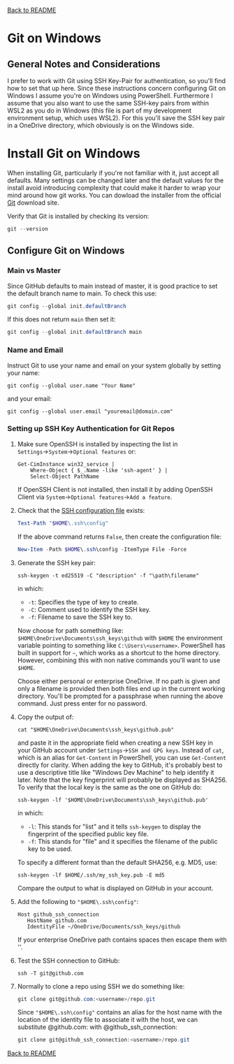 <a href="../README.md">Back to README</a>

# Git on Windows

## General Notes and Considerations

I prefer to work with Git using SSH Key-Pair for authentication, so you'll find how to set that up here. Since these instructions concern configuring Git on Windows I assume you're on Windows using PowerShell. Furthermore I assume that you also want to use the same SSH-key pairs from within WSL2 as you do in Windows (this file is part of my development environment setup, which uses WSL2). For this you'll save the SSH key pair in a OneDrive directory, which obviously is on the Windows side.

# Install Git on Windows

When installing Git, particularly if you're not familiar with it, just accept all defaults. Many settings can be changed later and the default values for the install avoid introducing complexity that could make it harder to wrap your mind around how git works. You can dowload the installer from the official [Git](https://git-scm.com/downloads) download site.

Verify that Git is installed by checking its version:

```powershell
git --version
```

## Configure Git on Windows

### Main vs Master

Since GitHub defaults to main instead of master, it is good practice to set the default branch name to main. To check this use:

```powershell
git config --global init.defaultBranch
```

If this does not return `main` then set it:

```powershell
git config --global init.defaultBranch main
```

### Name and Email

Instruct Git to use your name and email on your system globally by setting your name:

```shell
git config --global user.name "Your Name"
```

and your email:
   
```shell
git config --global user.email "youremail@domain.com"
```
   
### Setting up SSH Key Authentication for Git Repos

1. Make sure OpenSSH is installed by inspecting the list in `Settings`→`System`→`Optional features` or:
	
	```shell
	Get-CimInstance win32_service |
	    Where-Object { $_.Name -like 'ssh-agent' } |
	    Select-Object PathName
	```

    If OpenSSH Client is not installed, then install it by adding OpenSSH Client via `System`→`Optional features`→`Add a feature`. 

2. Check that the [SSH configuration file](
    https://superuser.com/questions/1537763/location-of-openssh-configuration-file-on-windows
    ) exists:

    ```powershell
    Test-Path "$HOME\.ssh\config"
    ```

    If the above command returns `False`, then create the configuration file:
    
    ```powershell
    New-Item -Path $HOME\.ssh\config -ItemType File -Force
    ```

3. Generate the SSH key pair:
	
	```shell
	ssh-keygen -t ed25519 -C "description" -f "\path\filename"
	```

	in which:
	 
	- `-t`: Specifies the type of key to create.
	- `-C`: Comment used to identify the SSH key.
	- `-f`: Filename to save the SSH key to.
	
	Now choose for path something like: `$HOME\OneDrive\Documents\ssh_keys\github` with `$HOME` the environment variable pointing to something like `C:\Users\<username>`. PowerShell has built in support for `~`, which works as a shortcut to the home directory. However, combining this with non native commands you'll want to use `$HOME`.
	
    Choose either personal or enterprise OneDrive. If no path is given and only a filename is provided then both files end up in the current working directory. You'll be prompted for a passphrase when running the above command. Just press enter for no password.

4. Copy the output of:
   
	```shell
    cat "$HOME\OneDrive\Documents\ssh_keys\github.pub"
	```

	and paste it in the appropriate field when creating a new SSH key in your GitHub account under `Settings`→`SSH and GPG keys`. Instead of `cat`, which is an alias for `Get-Content` in PowerShell, you can use `Get-Content` directly for clarity. When adding the key to GitHub, it's probably best to use a descriptive title like "Windows Dev Machine" to help identify it later. Note that the key fingerprint will probably be displayed as SHA256. To verify that the local key is the same as the one on GitHub do:
	
	```shell
	ssh-keygen -lf '$HOME\OneDrive\Documents\ssh_keys\github.pub'
	```

	in which:
	
	- `-l`: This stands for "list" and it tells `ssh-keygen` to display the fingerprint of the specified public key file.
	- `-f`: This stands for "file" and it specifies the filename of the public key to be used.

	To specify a different format than the default SHA256, e.g. MD5, use:
		
	```shell
	ssh-keygen -lf $HOME/.ssh/my_ssh_key.pub -E md5
	```
	
	Compare the output to what is displayed on GitHub in your account.

5. Add the following to `"$HOME\.ssh\config"`:
   
	```text
	Host github_ssh_connection
	   HostName github.com
	   IdentityFile ~/OneDrive/Documents/ssh_keys/github
	```

    If your enterprise OneDrive path contains spaces then escape them with '\'.

6. Test the SSH connection to GitHub:

    ```shell
    ssh -T git@github.com
    ```

7. Normally to clone a repo using SSH we do something like:

    ```powershell
    git clone git@github.com:<username>/repo.git
    ```

    Since `"$HOME\.ssh\config"` contains an alias for the host name with the location of the identity file to associate it with the host, we can substitute @github.com: with @github_ssh_connection:

    ```powershell
    git clone git@github_ssh_connection:<username>/repo.git
    ```
<a href="../README.md">Back to README</a>